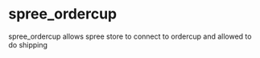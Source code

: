 spree_ordercup
==============

spree_ordercup allows spree store to connect to ordercup and allowed to do shipping
